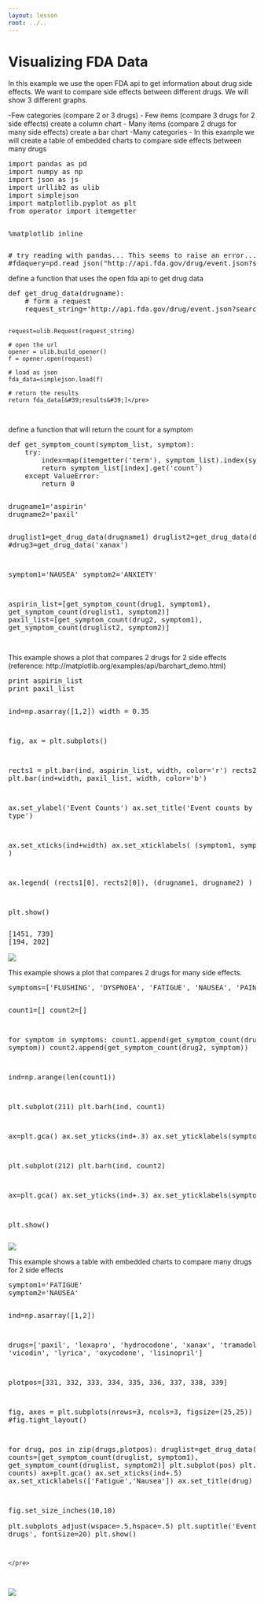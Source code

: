```yaml
---
layout: lesson
root: ../..
---
```


# Visualizing FDA Data


<div>
<p>In this example we use the open FDA api to get information about drug side effects. We want to compare side effects between different drugs. We will show 3 different graphs.</p>
<p>-Few categories (compare 2 or 3 drugs) - Few items (compare 3 drugs for 2 side effects) create a column chart - Many items (compare 2 drugs for many side effects) create a bar chart -Many categories - In this example we will create a table of embedded charts to compare side effects between many drugs</p>
</div>


<div class="in">
<pre>import pandas as pd
import numpy as np
import json as js
import urllib2 as ulib
import simplejson
import matplotlib.pyplot as plt
from operator import itemgetter

%matplotlib inline </pre>
</div>


<div class="in">
<pre># try reading with pandas... This seems to raise an error...
#fdaquery=pd.read_json(&#34;http://api.fda.gov/drug/event.json?search=patient.drug.openfda.pharm_class_epc:\&#34;nonsteroidal+anti-inflammatory+drug\&#34;&amp;count=patient.reaction.reactionmeddrapt.exact&#34;)</pre>
</div>


<div>
<p>define a function that uses the open fda api to get drug data</p>
</div>


<div class="in">
<pre>def get_drug_data(drugname):
    # form a request
    request_string=&#39;http://api.fda.gov/drug/event.json?search=patient.drug.medicinalproduct:&#39;+drugname+&#39;+AND+receivedate:[2012-01-01+TO+2012-12-31]&amp;count=patient.reaction.reactionmeddrapt.exact&#39;
    
    request=ulib.Request(request_string)

    # open the url
    opener = ulib.build_opener()
    f = opener.open(request)

    # load as json
    fda_data=simplejson.load(f)
    
    # return the results
    return fda_data[&#39;results&#39;]</pre>
</div>


<div>
<p>define a function that will return the count for a symptom</p>
</div>


<div class="in">
<pre>def get_symptom_count(symptom_list, symptom):
    try:
        index=map(itemgetter(&#39;term&#39;), symptom_list).index(symptom)
        return symptom_list[index].get(&#39;count&#39;)
    except ValueError:
        return 0
    </pre>
</div>


<div class="in">
<pre>drugname1=&#39;aspirin&#39;
drugname2=&#39;paxil&#39;

druglist1=get_drug_data(drugname1)
druglist2=get_drug_data(drugname2)
#drug3=get_drug_data(&#39;xanax&#39;)

symptom1=&#39;NAUSEA&#39;
symptom2=&#39;ANXIETY&#39;

aspirin_list=[get_symptom_count(drug1, symptom1), get_symptom_count(druglist1, symptom2)]
paxil_list=[get_symptom_count(drug2, symptom1), get_symptom_count(druglist2, symptom2)]

</pre>
</div>


<div>
<p>This example shows a plot that compares 2 drugs for 2 side effects (reference: http://matplotlib.org/examples/api/barchart_demo.html)</p>
</div>


<div class="in">
<pre>print aspirin_list
print paxil_list

ind=np.asarray([1,2])
width = 0.35 

fig, ax = plt.subplots()

rects1 = plt.bar(ind, aspirin_list, width, color=&#39;r&#39;)
rects2 = plt.bar(ind+width, paxil_list, width, color=&#39;b&#39;)

ax.set_ylabel(&#39;Event Counts&#39;)
ax.set_title(&#39;Event counts by drug type&#39;)

ax.set_xticks(ind+width)
ax.set_xticklabels( (symptom1, symptom2) )

ax.legend( (rects1[0], rects2[0]), (drugname1, drugname2) )

plt.show()</pre>
</div>

<div class="out">
<pre>[1451, 739]
[194, 202]

<img src="../../intermediate/python/datavis/04-dataviz-fda_files/intermediate/python/datavis/04-dataviz-fda_10_1.png">
</pre>
</div>


<div>
<p>This example shows a plot that compares 2 drugs for many side effects.</p>
</div>


<div class="in">
<pre>symptoms=[&#39;FLUSHING&#39;, &#39;DYSPNOEA&#39;, &#39;FATIGUE&#39;, &#39;NAUSEA&#39;, &#39;PAIN&#39;, &#39;DIZZINESS&#39;]

count1=[]
count2=[]

for symptom in symptoms:
    count1.append(get_symptom_count(drug1, symptom))
    count2.append(get_symptom_count(drug2, symptom))
    
ind=np.arange(len(count1))
                  
plt.subplot(211)
plt.barh(ind, count1)

ax=plt.gca()
ax.set_yticks(ind+.3)
ax.set_yticklabels(symptoms)

plt.subplot(212)
plt.barh(ind, count2)

ax=plt.gca()
ax.set_yticks(ind+.3)
ax.set_yticklabels(symptoms)

plt.show()</pre>
</div>

<div class="out">
<pre>
<img src="../../intermediate/python/datavis/04-dataviz-fda_files/intermediate/python/datavis/04-dataviz-fda_12_0.png">
</pre>
</div>


<div>
<p>This example shows a table with embedded charts to compare many drugs for 2 side effects</p>
</div>


<div class="in">
<pre>symptom1=&#39;FATIGUE&#39;
symptom2=&#39;NAUSEA&#39;

ind=np.asarray([1,2])

drugs=[&#39;paxil&#39;, &#39;lexapro&#39;, &#39;hydrocodone&#39;, &#39;xanax&#39;, &#39;tramadol&#39;, &#39;vicodin&#39;, &#39;lyrica&#39;, &#39;oxycodone&#39;, &#39;lisinopril&#39;]

plotpos=[331, 332, 333, 334, 335, 336, 337, 338, 339]

fig, axes = plt.subplots(nrows=3, ncols=3, figsize=(25,25))
#fig.tight_layout()

for drug, pos in zip(drugs,plotpos):
    druglist=get_drug_data(drug)
    counts=[get_symptom_count(druglist, symptom1), get_symptom_count(druglist, symptom2)]
    plt.subplot(pos)
    plt.bar(ind, counts)
    ax=plt.gca()
    ax.set_xticks(ind+.5)
    ax.set_xticklabels([&#39;Fatigue&#39;,&#39;Nausea&#39;])
    ax.set_title(drug)
    
    
fig.set_size_inches(10,10)    
plt.subplots_adjust(wspace=.5,hspace=.5)
plt.suptitle(&#39;Event counts for drugs&#39;, fontsize=20)
plt.show()
            
            
    
    </pre>
</div>

<div class="out">
<pre>
<img src="../../intermediate/python/datavis/04-dataviz-fda_files/intermediate/python/datavis/04-dataviz-fda_14_0.png">
</pre>
</div>


<div class="in">
<pre></pre>
</div>
